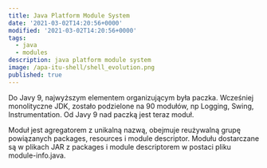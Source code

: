 ```yaml
---
title: Java Platform Module System
date: '2021-03-02T14:20:56+0000'
modified: '2021-03-02T14:20:56+0000'
tags:
  - java
  - modules
description: java platform module system
image: /apa-itu-shell/shell_evolution.png
published: true
---
```

Do Javy 9, najwyższym elementem organizującym była paczka.
Wcześniej monolityczne JDK, zostało podzielone na 90 modułów, np Logging, Swing, Instrumentation.
Od Javy 9 nad paczką jest teraz moduł.

Moduł jest agregatorem z unikalną nazwą, obejmuje reużywalną grupę powiązanych packages, resources i module descriptor.
Modułu dostarczane są w plikach JAR z packages i module descriptorem w postaci pliku module-info.java.




